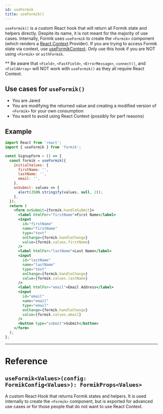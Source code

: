 ```yaml
---
id: useFormik
title: useFormik()
---
```


`useFormik()` is a custom React hook that will return all Formik state and helpers directly. Despite its name, it is not meant for the majority of use cases. Internally, Formik uses `useFormik` to create the `<Formik>` component (which renders a [React Context](https://reactjs.org/docs/context.html) Provider). If you are trying to access Formik state via context, use [useFormikContext](useFormikContext). Only use this hook if you are NOT using `<Formik>` or `withFormik`.

\*\* Be aware that `<Field>`, `<FastField>`, `<ErrorMessage>`, `connect()`, and `<FieldArray>` will NOT work with `useFormik()` as they all require React Context.

## Use cases for `useFormik()`

- You are Jared
- You are modifying the returned value and creating a modified version of `<Formik>` for your own consumption
- You want to avoid using React Context (possibly for perf reasons)

## Example

```jsx
import React from 'react';
import { useFormik } from 'formik';

const SignupForm = () => {
  const formik = useFormik({
    initialValues: {
      firstName: '',
      lastName: '',
      email: '',
    },
    onSubmit: values => {
      alert(JSON.stringify(values, null, 2));
    },
  });
  return (
    <form onSubmit={formik.handleSubmit}>
      <label htmlFor="firstName">First Name</label>
      <input
        id="firstName"
        name="firstName"
        type="text"
        onChange={formik.handleChange}
        value={formik.values.firstName}
      />
      <label htmlFor="lastName">Last Name</label>
      <input
        id="lastName"
        name="lastName"
        type="text"
        onChange={formik.handleChange}
        value={formik.values.lastName}
      />
      <label htmlFor="email">Email Address</label>
      <input
        id="email"
        name="email"
        type="email"
        onChange={formik.handleChange}
        value={formik.values.email}
      />
      <button type="submit">Submit</button>
    </form>
  );
};
```

---

# Reference

## `useFormik<Values>(config: FormikConfig<Values>): FormikProps<Values>`

A custom React Hook that returns Formik states and helpers. It is used internally to create the `<Formik>` component, but is exported for advanced use cases or for those people that do not want to use React Context.
